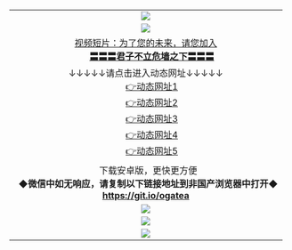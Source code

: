 <table>
  <tr>
    <td align=center><img src="https://github.com/gyhhx/image-upload/blob/master/title1.jpg" /></td>
  </tr>
    <tr>
  <td align=center><img src="https://github.com/gyhhx/image-upload/blob/master/%E5%BE%AE%E4%BF%A1%E8%AF%B4%E6%98%8E4.jpg" /></td>  
  </tr>
  <td align=center>
  <a href="https://s3.ap-northeast-2.amazonaws.com/ogates/oGate.htm?c816846_2_1&from=gy">视频短片：为了您的未来，请您加入</a><br/>
      <a href="https://s3.ap-northeast-2.amazonaws.com/ogates/oGate.htm?ogST.aspx&from=gy"><b>〓〓〓君子不立危墙之下〓〓〓<br/></a>
      </td>
  </tr>
    <tr>
    <td align=center>↓↓↓↓↓请点击进入动态网址↓↓↓↓↓<br/>
      <a href="https://s3.eu-west-2.amazonaws.com/ogatel/oGate.htm?from=gy">👉动态网址1</a><br/>
      <a href="https://s3.eu-central-1.amazonaws.com/ogatef/oGate.htm?from=gy">👉动态网址2</a><br/>
      <a href="https://s3-ap-southeast-2.amazonaws.com/ogatey/oGate.htm?from=gy">👉动态网址3</a><br/>
      <a href="https://s3.ap-northeast-2.amazonaws.com/ogates/oGate.htm?from=gy">👉动态网址4</a><br/>
      <a href="https://s3.ap-south-1.amazonaws.com/ogatem/oGate.htm?from=gy">👉动态网址5</a><br/>
    </td>
  </tr>
  <tr>
    <td align=center>
      下载安卓版，更快更方便  <br/> 
    <b/>◆微信中如无响应，请复制以下链接地址到非国产浏览器中打开◆<br/><a href="https://raw.githubusercontent.com/ogate/up/master/ogate.apk">https://git.io/ogatea</a><br/>
    </td>
  </tr>
  <tr>
    <td align=center><img src="https://cloud.githubusercontent.com/assets/11880933/15631437/70d0a74e-259d-11e6-946f-6237b4b657bd.jpg"/></td>
  </tr>
  <tr>
    <td align=center><img src="https://github.com/gyhhx/image-upload/blob/master/%E4%BD%BF%E7%94%A8%E6%8C%87%E5%8D%971.jpg" /></td>
   </tr>  
    <tr>
    <td align=center><img src="https://github.com/gyhhx/image-upload/blob/master/%E5%BE%AE%E4%BF%A1%E8%AF%B4%E6%98%8E.jpg" /></td>
  </tr>
</table>    
